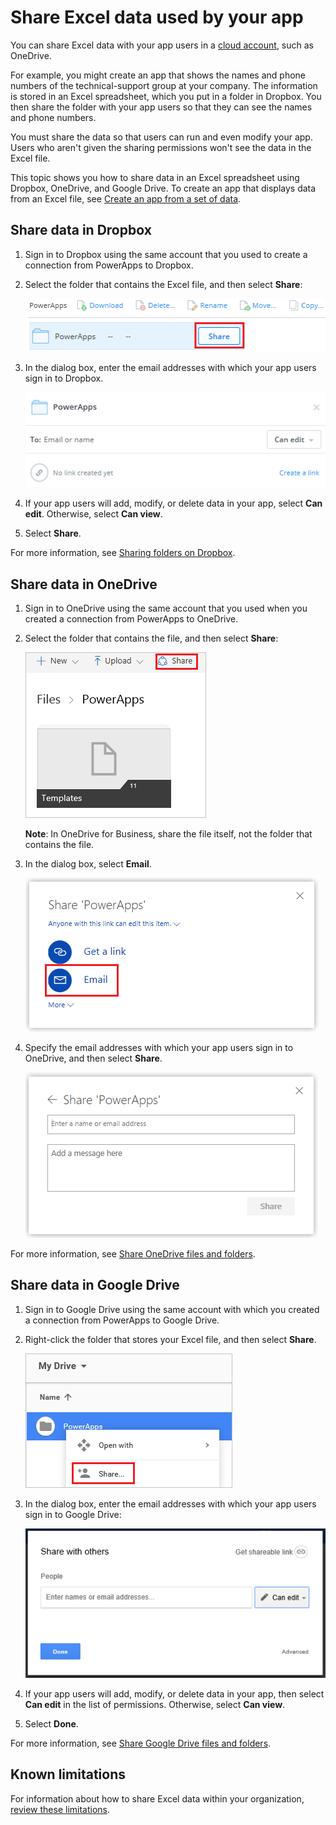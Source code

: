 <properties
    pageTitle="Share Excel files used by an app | Microsoft PowerApps"
    description="Share Excel files in Dropbox, OneDrive, and Google Drive. Users can edit and can view files and folders."
    services=""
    suite="powerapps"
    documentationCenter="na"
    authors="jamesol-msft"
    manager="anneta"
    editor=""
    tags=""
 />
<tags
    ms.service="powerapps"
    ms.devlang="na"
    ms.topic="article"
    ms.tgt_pltfrm="na"
    ms.workload="na"
    ms.date="10/16/2016"
    ms.author="jamesol"/>

# Share Excel data used by your app #
You can share Excel data with your app users in a [cloud account](cloud-storage-blob-connections.md), such as OneDrive.

For example, you might create an app that shows the names and phone numbers of the technical-support group at your company. The information is stored in an Excel spreadsheet, which you put in a folder in Dropbox. You then share the folder with your app users so that they can see the names and phone numbers.

You must share the data so that users can run and even modify your app. Users who aren't given the sharing permissions won't see the data in the Excel file.

This topic shows you how to share data in an Excel spreadsheet using Dropbox, OneDrive, and Google Drive. To create an app that displays data from an Excel file, see [Create an app from a set of data](get-started-create-from-data.md).

## Share data in Dropbox ##

1. Sign in to Dropbox using the same account that you used to create a connection from PowerApps to Dropbox.

1. Select the folder that contains the Excel file, and then select **Share**:  

	![Share command](./media/share-app-data/dropbox-share.png)

1. In the dialog box, enter the email addresses with which your app users sign in to Dropbox.  

	![Share on Dropbox](./media/share-app-data/dropbox-perms.png)

1. If your app users will add, modify, or delete data in your app,  select **Can edit**. Otherwise, select **Can view**.

1. Select **Share**.

For more information, see [Sharing folders on Dropbox](https://www.dropbox.com/en/help/19).

## Share data in OneDrive ##
1. Sign in to OneDrive using the same account that you used when you created a connection from PowerApps to OneDrive.

1. Select the folder that contains the file, and then select **Share**:  

	![Share command](./media/share-app-data/onedrive-share.png)

	**Note**: In OneDrive for Business, share the file itself, not the folder that contains the file.

1. In the dialog box, select **Email**.

	![Share by email](./media/share-app-data/onedrive-email.png)

1. Specify the email addresses with which your app users sign in to OneDrive, and then select **Share**.  

	![Specify a user](./media/share-app-data/onedrive-perms.png)

For more information, see [Share OneDrive files and folders](https://support.office.com/article/Share-OneDrive-files-and-folders-and-change-permissions-9fcc2f7d-de0c-4cec-93b0-a82024800c07).

## Share data in Google Drive ##
1. Sign in to Google Drive using the same account with which you created a connection from PowerApps to Google Drive.

1. Right-click the folder that stores your Excel file, and then select **Share**.  

	![Share command](./media/share-app-data/googledrive-share.png)

1. In the dialog box, enter the email addresses with which your app users sign in to Google Drive:  

	![Specify a user](./media/share-app-data/googledrive-perms.png)

1. If your app users will add, modify, or delete data in your app, then select **Can edit** in the list of permissions. Otherwise, select **Can view**.

1. Select **Done**.

For more information, see [Share Google Drive files and folders](https://support.google.com/drive/answer/2494822).

## Known limitations
For information about how to share Excel data within your organization, [review these limitations](./connections/cloud-storage-blob-connections.md#sharing-excel-tables).
